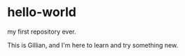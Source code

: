 # hello-world
my first repository ever. 

This is Gillian, and I'm here to learn and try something new.
